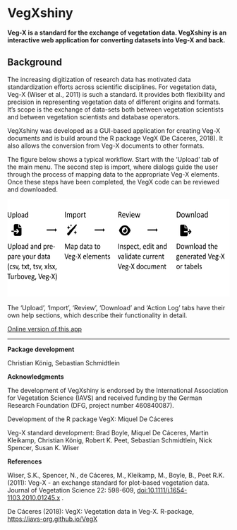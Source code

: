 
<!-- README.md is generated from README.Rmd. Please edit that file -->

# VegXshiny

**Veg-X is a standard for the exchange of vegetation data. VegXshiny is
an interactive web application for converting datasets into Veg-X and
back.**

## Background

The increasing digitization of research data has motivated data
standardization efforts across scientific disciplines. For vegetation
data, Veg-X (Wiser et al., 2011) is such a standard. It provides both
flexibility and precision in representing vegetation data of different
origins and formats. It’s scope is the exchange of data-sets both
between vegetation scientists and between vegetation scientists and
database operators.

VegXshiny was developed as a GUI-based application for creating Veg-X
documents and is build around the R package VegX (De Cáceres, 2018). It
also allows the conversion from Veg-X documents to other formats.

The figure below shows a typical workflow. Start with the ‘Upload’ tab
of the main menu. The second step is import, where dialogs guide the
user through the process of mapping data to the appropriate Veg-X
elements. Once these steps have been completed, the VegX code can be
reviewed and downloaded.

<left> <img src="inst/app/www/images/Flowchart.svg" height="220" />

The ‘Upload’, ‘Import’, ‘Review’, ‘Download’ and ‘Action Log’ tabs have
their own help sections, which describe their functionality in detail.

<div style="text-align:left">

<a href="http://37.120.167.83" target="_blank"> Online version of this
app </a>

</div>

------------------------------------------------------------------------

**Package development**

Christian König, Sebastian Schmidtlein

**Acknowledgments**

The development of VegXshiny is endorsed by the International
Association for Vegetation Science (IAVS) and received funding by the
German Research Foundation (DFG, project number 460840087).

Development of the R package VegX: Miquel De Cáceres

Veg-X standard development: Brad Boyle, Miquel De Cáceres, Martin
Kleikamp, Christian König, Robert K. Peet, Sebastian Schmidtlein, Nick
Spencer, Susan K. Wiser

**References**

Wiser, S.K., Spencer, N., de Cáceres, M., Kleikamp, M., Boyle, B., Peet
R.K. (2011): Veg-X - an exchange standard for plot-based vegetation
data. Journal of Vegetation Science 22: 598-609,
<doi:10.1111/j.1654-1103.2010.01245.x> .

De Cáceres (2018): VegX: Vegetation data in Veg-X. R-package,
<https://iavs-org.github.io/VegX>
